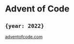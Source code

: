 # Advent of Code

## `{year: 2022}`

<a href="https://adventofcode.com">

[adventofcode.com](https://adventofcode.com)

